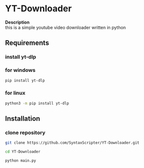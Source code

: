 # YT-Downloader

**Description**  
this is a simple youtube video downloader written in python

## Requirements
### install yt-dlp
### for windows
```bash
pip install yt-dlp
```
### for linux
```bash
python3 -m pip install yt-dlp
```

## Installation

### clone repository
```bash
git clone https://github.com/SyntaxScripter/YT-Downloader.git

```
```bash
cd YT-Downloader
```
```bash
python main.py
```
